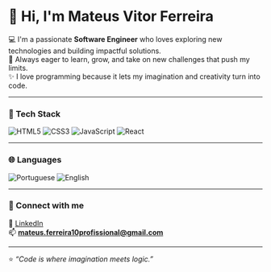 # 👋 Hi, I'm Mateus Vitor Ferreira  

💻 I'm a passionate **Software Engineer** who loves exploring new technologies and building impactful solutions.  
🚀 Always eager to learn, grow, and take on new challenges that push my limits.  
✨ I love programming because it lets my imagination and creativity turn into code.  

---

### 🧠 Tech Stack

![HTML5](https://img.shields.io/badge/HTML5-E34F26?style=for-the-badge&logo=html5&logoColor=white)
![CSS3](https://img.shields.io/badge/CSS3-1572B6?style=for-the-badge&logo=css3&logoColor=white)
![JavaScript](https://img.shields.io/badge/JavaScript-F7DF1E?style=for-the-badge&logo=javascript&logoColor=black)
![React](https://img.shields.io/badge/React-61DAFB?style=for-the-badge&logo=react&logoColor=black)

---

### 🌐 Languages

![Portuguese](https://img.shields.io/badge/Portuguese%20(BR)-009739?style=for-the-badge&logo=google-translate&logoColor=white)
![English](https://img.shields.io/badge/English-1F75FE?style=for-the-badge&logo=google-translate&logoColor=white)

---

### 🤝 Connect with me

💼 [LinkedIn](https://www.linkedin.com/in/mateus-ferreira-profissional-dev)  
📫 **mateus.ferreira10profissional@gmail.com**

---

⭐️ *“Code is where imagination meets logic.”*
